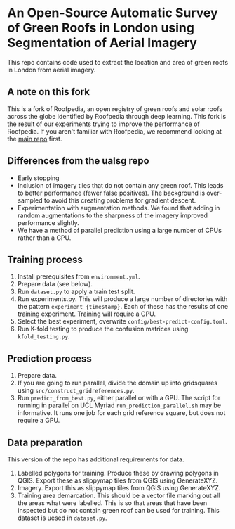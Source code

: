 # An Open-Source Automatic Survey of Green Roofs in London using Segmentation of Aerial Imagery 
This repo contains code used to extract the location and area of green roofs in London from aerial imagery.

## A note on this fork
This is a fork of Roofpedia, an open registry of green roofs and solar roofs across the globe identified by Roofpedia through deep learning.
This fork is the result of our experiments trying to improve the performance of Roofpedia.
If you aren't familiar with Roofpedia, we recommend looking at the [main repo](https://github.com/ualsg/Roofpedia) first.

## Differences from the ualsg repo
* Early stopping
* Inclusion of imagery tiles that do not contain any green roof. This leads to better performance (fewer false positives). The background is over-sampled to avoid this creating problems for gradient descent.
* Experimentation with augmentation methods. We found that adding in random augmentations to the sharpness of the imagery improved performance slightly.
* We have a method of parallel prediction using a large number of CPUs rather than a GPU.


## Training process
1. Install prerequisites from `environment.yml`.
2. Prepare data (see below).
3. Run `dataset.py` to apply a train test split.
4. Run experiments.py. This will produce a large number of directories with the pattern `experiment_{timestamp}`. Each of these has the results of one training experiment. Training will require a GPU.
5. Select the best experiment, overwrite `config/best-predict-config.toml`.
6. Run K-fold testing to produce the confusion matrices using `kfold_testing.py`.

## Prediction process
1. Prepare data.
2. If you are going to run parallel, divide the domain up into gridsquares using `src/construct_gridreferences.py`.
3. Run `predict_from_best.py`, either parallel or with a GPU. The script for running in parallel on UCL Myriad `run_prediction_parallel.sh` may be informative. It runs one job for each grid reference square, but does not require a GPU.

## Data preparation
This version of the repo has additional requirements for data.
1. Labelled polygons for training. Produce these by drawing polygons in QGIS. Export these as slippymap tiles from QGIS using GenerateXYZ.
2. Imagery. Export this as slippymap tiles from QGIS using GenerateXYZ. 
3. Training area demarcation. This should be a vector file marking out all the areas what were labelled. This is so that areas that have been inspected but do not contain green roof can be used for training. This dataset is uesed in `dataset.py`.
